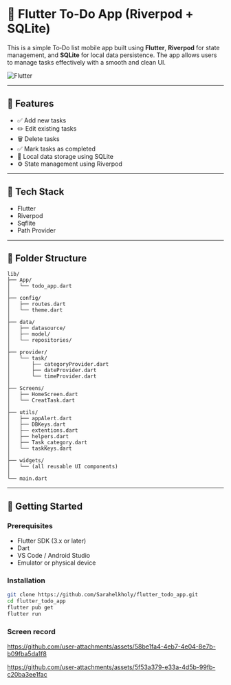 # 📝 Flutter To‑Do App (Riverpod + SQLite)

This is a simple To‑Do list mobile app built using **Flutter**, **Riverpod** for state management, and **SQLite** for local data persistence. The app allows users to manage tasks effectively with a smooth and clean UI.

![Flutter](https://img.shields.io/badge/Built%20With-Flutter-blue?logo=flutter)

---

## 🚀 Features

- ✅ Add new tasks
- ✏️ Edit existing tasks
- 🗑️ Delete tasks
- ✅ Mark tasks as completed
- 💾 Local data storage using SQLite
- ⚙️ State management using Riverpod

---

## 🧰 Tech Stack

- Flutter
- Riverpod
- Sqflite
- Path Provider

---

## 📂 Folder Structure

```
lib/
├── App/
│   └── todo_app.dart
│
├── config/
│   ├── routes.dart
│   └── theme.dart
│
├── data/
│   ├── datasource/
│   ├── model/
│   └── repositories/
│
├── provider/
│   └── task/
│       ├── categoryProvider.dart
│       ├── dateProvider.dart
│       └── timeProvider.dart
│
├── Screens/
│   ├── HomeScreen.dart
│   └── CreatTask.dart
│
├── utils/
│   ├── appAlert.dart
│   ├── DBKeys.dart
│   ├── extentions.dart
│   ├── helpers.dart
│   ├── Task_category.dart
│   └── taskKeys.dart
│
├── widgets/
│   └── (all reusable UI components)
│
└── main.dart
```

---

## 🔧 Getting Started

### Prerequisites

- Flutter SDK (3.x or later)
- Dart
- VS Code / Android Studio
- Emulator or physical device

### Installation

```bash
git clone https://github.com/Sarahelkholy/flutter_todo_app.git
cd flutter_todo_app
flutter pub get
flutter run
```

### Screen record


https://github.com/user-attachments/assets/58be1fa4-4eb7-4e04-8e7b-b09fba5da1f8


https://github.com/user-attachments/assets/5f53a379-e33a-4d5b-99fb-c20ba3ee1fac

